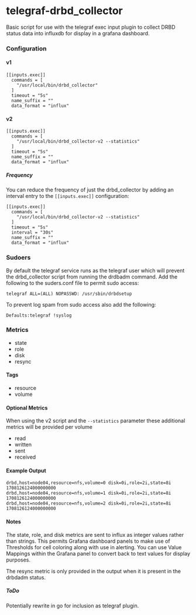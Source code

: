 # telegraf-drbd_collector
Basic script for use with the telegraf exec input plugin to collect DRBD status data into influxdb for display in a grafana dashboard.

### Configuration
#### v1
```
[[inputs.exec]]
  commands = [
    "/usr/local/bin/drbd_collector"
  ]
  timeout = "5s"
  name_suffix = ""
  data_format = "influx"
```
#### v2
```
[[inputs.exec]]
  commands = [
    "/usr/local/bin/drbd_collector-v2 --statistics"
  ]
  timeout = "5s"
  name_suffix = ""
  data_format = "influx"
```
##### Frequency
You can reduce the frequency of just the drbd_collector by adding an interval entry to the ```[[inputs.exec]]``` configuration:
```
[[inputs.exec]]
  commands = [
    "/usr/local/bin/drbd_collector-v2 --statistics"
  ]
  timeout = "5s"
  interval = "30s"
  name_suffix = ""
  data_format = "influx"
```

### Sudoers
By default the telegraf service runs as the telegraf user which will prevent the drbd_collector script from running the drdbadm command.
Add the following to the suders.conf file to permit sudo access:

```telegraf ALL=(ALL) NOPASSWD: /usr/sbin/drbdsetup```

To prevent log spam from sudo access also add the following:

```Defaults:telegraf !syslog```

### Metrics
- state
- role
- disk
- resync

#### Tags
- resource
- volume

#### Optional Metrics
When using the v2 script and the ```--statistics``` parameter these additional metrics will be provided per volume
- read
- written
- sent
- received
  
#### Example Output
```
drbd,host=node04,resource=nfs,volume=0 disk=0i,role=2i,state=8i 1708126124000000000
drbd,host=node04,resource=nfs,volume=1 disk=0i,role=2i,state=8i 1708126124000000000
drbd,host=node04,resource=nfs,volume=2 disk=0i,role=2i,state=8i 1708126124000000000
```

#### Notes
The state, role, and disk metrics are sent to influx as integer values rather than strings. This permits Grafana dashboard panels
to make use of Thresholds for cell coloring along with use in alerting. You can use Value Mappings within the Grafana panel to
convert back to text values for display purposes.

The resync metric is only provided in the output when it is present in the drbdadm status.

##### ToDo
Potentially rewrite in go for inclusion as telegraf plugin.
